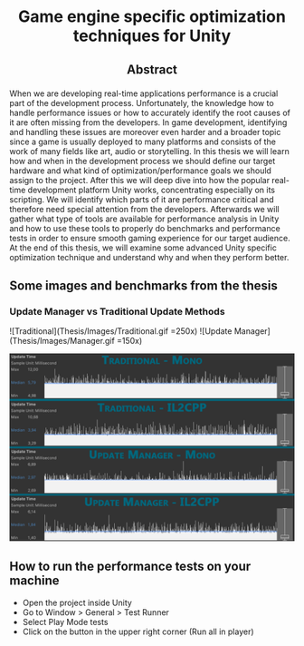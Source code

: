# <p align="center">Game engine specific optimization techniques for Unity</p>

## <p align="center">Abstract</p>

When we are developing real-time applications performance is a crucial part of the development process. Unfortunately, the knowledge how to handle performance issues or how to accurately identify the root causes of it are often missing from the developers. In game development, identifying and handling these issues are moreover even harder and a broader topic since a game is usually deployed to many platforms and consists of the work of many fields like art, audio or storytelling.
In this thesis we will learn how and when in the development process we should define our target hardware and what kind of optimization/performance goals we should assign to the project. After this we will deep dive into how the popular real-time development platform Unity works, concentrating especially on its scripting. We will identify which parts of it are performance critical and therefore need special attention from the developers. Afterwards we will gather what type of tools are available for performance analysis in Unity and how to use these tools to properly do benchmarks and performance tests in order to ensure smooth gaming experience for our target audience. At the end of this thesis, we will examine some advanced Unity specific optimization technique and understand why and when they perform better.

## Some images and benchmarks from the thesis

### Update Manager vs Traditional Update Methods

![Traditional](Thesis/Images/Traditional.gif =250x)
![Update Manager](Thesis/Images/Manager.gif =150x)

![Traditional vs Update Manager Benchmarks](Thesis/Images/UpdateManager%20vs%20Traditional%20Interop%20Call%20Benchmark.png?raw=true "Traditional vs Update Manager Benchmarks")

## How to run the performance tests on your machine

- Open the project inside Unity
- Go to Window > General > Test Runner
- Select Play Mode tests
- Click on the button in the upper right corner  (Run all in player)
